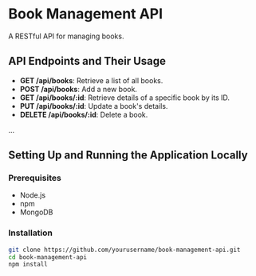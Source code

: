 # Book Management API

A RESTful API for managing books.

## API Endpoints and Their Usage

- **GET /api/books**: Retrieve a list of all books.
- **POST /api/books**: Add a new book.
- **GET /api/books/:id**: Retrieve details of a specific book by its ID.
- **PUT /api/books/:id**: Update a book's details.
- **DELETE /api/books/:id**: Delete a book.

...

## Setting Up and Running the Application Locally

### Prerequisites

- Node.js
- npm
- MongoDB

### Installation

```bash
git clone https://github.com/yourusername/book-management-api.git
cd book-management-api
npm install
